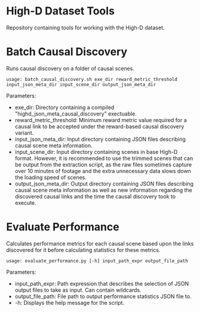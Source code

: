 # High-D Dataset Tools
Repository containing tools for working with the High-D dataset.

# Batch Causal Discovery
Runs causal discovery on a folder of causal scenes.

```
usage: batch_causal_discovery.sh exe_dir reward_metric_threshold input_json_meta_dir input_scene_dir output_json_meta_dir
```
Parameters:
* exe_dir: Directory containing a compiled "highd_json_meta_causal_discovery" exectuable.
* reward_metric_threshold: Minimum reward metric value required for a causal link to be accepted under the reward-based causal discovery variant.
* input_json_meta_dir: Input directory containing JSON files describing causal scene meta information.
* input_scene_dir: Input directory containing scenes in base High-D format. However, it is recommended to use the trimmed scenes that can be output from the extraction script, as the raw files sometimes capture over 10 minutes of footage and the extra unnecessary data slows down the loading speed of scenes.
* output_json_meta_dir: Output directory containing JSON files describing causal scene meta information as well as new information regarding the discovered causal links and the time the causal discovery took to execute.

# Evaluate Performance
Calculates performance metrics for each causal scene based upon the links discovered for it before calculating statistics for these metrics.

```
usage: evaluate_performance.py [-h] input_path_expr output_file_path
```
Parameters:
* input_path_expr: Path expression that describes the selection of JSON output files to take as input. Can contain wildcards.
* output_file_path: File path to output performance statistics JSON file to.
* -h: Displays the help message for the script.
